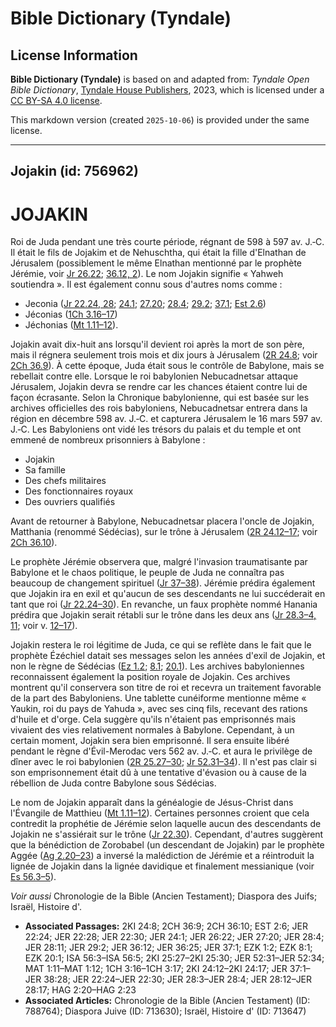 # Bible Dictionary (Tyndale)

## License Information

**Bible Dictionary (Tyndale)** is based on and adapted from: _Tyndale Open Bible Dictionary_, [Tyndale House Publishers](https://tyndaleopenresources.com/), 2023, which is licensed under a [CC BY-SA 4.0 license](https://creativecommons.org/licenses/by-sa/4.0/legalcode.en).

This markdown version (created `2025-10-06`) is provided under the same license.



--------------------------------

## Jojakin (id: 756962)

JOJAKIN
=======

Roi de Juda pendant une très courte période, régnant de 598 à 597 av. J.‑C. Il était le fils de Jojakim et de Nehuschtha, qui était la fille d'Elnathan de Jérusalem (possiblement le même Elnathan mentionné par le prophète Jérémie, voir [Jr 26\.22](https://ref.ly/Jer26:22); [36\.12, 2](https://ref.ly/Jer36:12)). Le nom Jojakin signifie « Yahweh soutiendra ». Il est également connu sous d'autres noms comme :

* Jeconia ([Jr 22\.24, 28](https://ref.ly/Jer22:24); [24\.1](https://ref.ly/Jer24:1); [27\.20](https://ref.ly/Jer27:20); [28\.4](https://ref.ly/Jer28:4); [29\.2](https://ref.ly/Jer29:2); [37\.1](https://ref.ly/Jer37:1); [Est 2\.6](https://ref.ly/Esth2:6))
* Jéconias ([1Ch 3\.16–17](https://ref.ly/1Chr3:16-1Chr3:17))
* Jéchonias ([Mt 1\.11–12](https://ref.ly/Matt1:11-Matt1:12)).

Jojakin avait dix\-huit ans lorsqu'il devient roi après la mort de son père, mais il régnera seulement trois mois et dix jours à Jérusalem ([2R 24\.8](https://ref.ly/2Kgs24:8); voir [2Ch 36\.9](https://ref.ly/2Chr36:9)). À cette époque, Juda était sous le contrôle de Babylone, mais se rebellait contre elle. Lorsque le roi babylonien Nebucadnetsar attaque Jérusalem, Jojakin devra se rendre car les chances étaient contre lui de façon écrasante. Selon la Chronique babylonienne, qui est basée sur les archives officielles des rois babyloniens, Nebucadnetsar entrera dans la région en décembre 598 av. J.‑C. et capturera Jérusalem le 16 mars 597 av. J.‑C. Les Babyloniens ont vidé les trésors du palais et du temple et ont emmené de nombreux prisonniers à Babylone :

* Jojakin
* Sa famille
* Des chefs militaires
* Des fonctionnaires royaux
* Des ouvriers qualifiés

Avant de retourner à Babylone, Nebucadnetsar placera l'oncle de Jojakin, Matthania (renommé Sédécias), sur le trône à Jérusalem ([2R 24\.12–17](https://ref.ly/2Kgs24:12-2Kgs24:17); voir [2Ch 36\.10](https://ref.ly/2Chr36:10)).

Le prophète Jérémie observera que, malgré l'invasion traumatisante par Babylone et le chaos politique, le peuple de Juda ne connaîtra pas beaucoup de changement spirituel ([Jr 37–38](https://ref.ly/Jer37:1-Jer38:28)). Jérémie prédira également que Jojakin ira en exil et qu'aucun de ses descendants ne lui succéderait en tant que roi ([Jr 22\.24–30](https://ref.ly/Jer22:24-Jer22:30)). En revanche, un faux prophète nommé Hanania prédira que Jojakin serait rétabli sur le trône dans les deux ans ([Jr 28\.3–4, 11](https://ref.ly/Jer28:3-Jer28:4); voir v. [12–17](https://ref.ly/Jer28:12-Jer28:17)).

Jojakin restera le roi légitime de Juda, ce qui se reflète dans le fait que le prophète Ézéchiel datait ses messages selon les années d'exil de Jojakin, et non le règne de Sédécias ([Ez 1\.2](https://ref.ly/Ezek1:2); [8\.1](https://ref.ly/Ezek8:1); [20\.1](https://ref.ly/Ezek20:1)). Les archives babyloniennes reconnaissent également la position royale de Jojakin. Ces archives montrent qu'il conservera son titre de roi et recevra un traitement favorable de la part des Babyloniens. Une tablette cunéiforme mentionne même « Yaukin, roi du pays de Yahuda », avec ses cinq fils, recevant des rations d'huile et d'orge. Cela suggère qu'ils n'étaient pas emprisonnés mais vivaient des vies relativement normales à Babylone. Cependant, à un certain moment, Jojakin sera bien emprisonné. Il sera ensuite libéré pendant le règne d'Évil\-Merodac vers 562 av. J.‑C. et aura le privilège de dîner avec le roi babylonien ([2R 25\.27–30](https://ref.ly/2Kgs25:27-2Kgs25:30); [Jr 52\.31–34](https://ref.ly/Jer52:31-Jer52:34)). Il n'est pas clair si son emprisonnement était dû à une tentative d'évasion ou à cause de la rébellion de Juda contre Babylone sous Sédécias.

Le nom de Jojakin apparaît dans la généalogie de Jésus\-Christ dans l'Évangile de Matthieu ([Mt 1\.11–12](https://ref.ly/Matt1:11-Matt1:12)). Certaines personnes croient que cela contredit la prophétie de Jérémie selon laquelle aucun des descendants de Jojakin ne s'assiérait sur le trône ([Jr 22\.30](https://ref.ly/Jer22:30)). Cependant, d'autres suggèrent que la bénédiction de Zorobabel (un descendant de Jojakin) par le prophète Aggée ([Ag 2\.20–23](https://ref.ly/Hag2:20-Hag2:23)) a inversé la malédiction de Jérémie et a réintroduit la lignée de Jojakin dans la lignée davidique et finalement messianique (voir [Es 56\.3–5](https://ref.ly/Isa56:3-Isa56:5)).

*Voir aussi* Chronologie de la Bible (Ancien Testament); Diaspora des Juifs; Israël, Histoire d'.

* **Associated Passages:** 2KI 24:8; 2CH 36:9; 2CH 36:10; EST 2:6; JER 22:24; JER 22:28; JER 22:30; JER 24:1; JER 26:22; JER 27:20; JER 28:4; JER 28:11; JER 29:2; JER 36:12; JER 36:25; JER 37:1; EZK 1:2; EZK 8:1; EZK 20:1; ISA 56:3–ISA 56:5; 2KI 25:27–2KI 25:30; JER 52:31–JER 52:34; MAT 1:11–MAT 1:12; 1CH 3:16–1CH 3:17; 2KI 24:12–2KI 24:17; JER 37:1–JER 38:28; JER 22:24–JER 22:30; JER 28:3–JER 28:4; JER 28:12–JER 28:17; HAG 2:20–HAG 2:23
* **Associated Articles:** Chronologie de la Bible (Ancien Testament) (ID: 788764); Diaspora Juive (ID: 713630); Israël, Histoire d' (ID: 713647)

